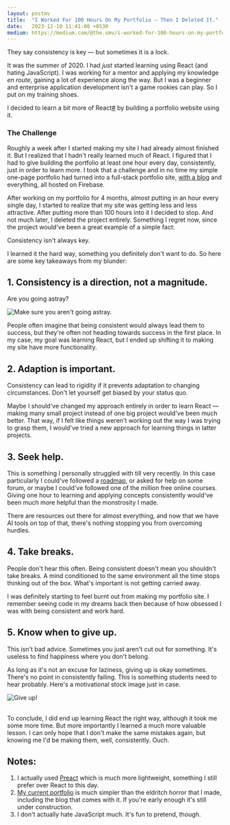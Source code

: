 ```yaml
---
layout: postmv
title:  "I Worked For 100 Hours On My Portfolio — Then I Deleted It."
date:   2023-12-10 11:41:00 +0530
medium: https://medium.com/@the.smv/i-worked-for-100-hours-on-my-portfolio-then-i-deleted-it-eb98cac3f369
---
```

They say consistency is key — but sometimes it is a lock.

It was the summer of 2020. I had *just* started learning using React (and hating JavaScript). I was working for a mentor and applying my knowledge *en route*, gaining a lot of experience along the way. But I was a beginner and enterprise application development isn't a game rookies can play. So I put on my training shoes.

I decided to learn a bit more of React[#](#citation-1) by building a portfolio website using it.
### The Challenge
Roughly a week after I started making my site I had already almost finished it. But I realized that I hadn't really learned much of React. I figured that I had to give building the portfolio at least one hour every day, consistently, just in order to learn more. I took that a challenge and in no time my simple one-page portfolio had turned into a full-stack portfolio site, [with a blog](https://medium.com/@the.smv/why-you-shouldnt-code-your-own-blog-and-why-i-did-55ffcd55cc43) and everything, all hosted on Firebase.

After working on my portfolio for 4 months, almost putting in an hour every single day, I started to realize that my site was getting less and less attractive. After putting more than 100 hours into it I decided to stop. And not much later, I deleted the project entirely. Something I regret now, since the project would've been a great example of a simple fact:

Consistency isn't always key.

I learned it the hard way, something you definitely don't want to do. So here are some key takeaways from my blunder:
## 1. Consistency is a direction, not a magnitude.
Are you going astray?

![Make sure you aren't going astray.](/blog/assets/images/going_astray.jpeg)

People often imagine that being consistent would always lead them to success, but they're often not heading towards success in the first place. In my case, my goal was learning React, but I ended up shifting it to making my site have more functionality.

## 2. Adaption is important.
Consistency can lead to rigidity if it prevents adaptation to changing circumstances. Don't let yourself get biased by your status quo.

Maybe I should've changed my approach entirely in order to learn React — making many small project instead of one big project would've been much better. That way, if I felt like things weren't working out the way I was trying to grasp them, I would've tried a new approach for learning things in latter projects.

## 3. Seek help.
This is something I personally struggled with till very recently. In this case particularly I could've followed a [roadmap](https://roadmap.sh/react), or asked for help on some forum, or maybe I could've followed one of the million free online courses. Giving one hour to learning and applying concepts consistently would've been much more helpful than the monstrosity I made.

There are resources out there for almost everything, and now that we have AI tools on top of that, there's nothing stopping you from overcoming hurdles.

## 4. Take breaks.
People don't hear this often. Being consistent doesn't mean you shouldn't take breaks. A mind conditioned to the same environment all the time stops thinking out of the box. What's important is not getting carried away.

I was definitely starting to feel burnt out from making my portfolio site. I remember seeing code in my dreams back then because of how obsessed I was with being consistent and work hard.

## 5. Know when to give up.
This isn't bad advice. Sometimes you just aren't cut out for something. It's useless to find happiness where you don't belong.

As long as it's not an excuse for laziness, giving up is okay sometimes. There's no point in consistently failing. This is something students need to hear probably. Here's a motivational stock image just in case.

![Give up!](/blog/assets/images/give-up.jpg)


<br>
To conclude, I did end up learning React the right way, although it took me some more time. But more importantly I learned a much more valuable lesson. I can only hope that I don't make the same mistakes again, but knowing me I'd be making them, well, consistently.  
Ouch.

## Notes:
1. <span  markdown=1 id="citation-1">I actually used [Preact](https://preactjs.com/) which is much more lightweight, something I still prefer over React to this day.</span>
2. [My current portfolio](https://s-mv.github.io/) is much simpler than the eldritch horror that I made, including the blog that comes with it. If you're early enough it's still under construction.
3. I don't actually hate JavaScript much. It's fun to pretend, though.